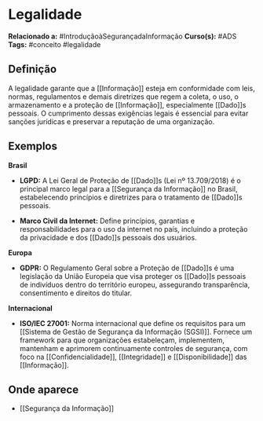 # Legalidade

**Relacionado a:** #IntroduçãoàSegurançadaInformação
**Curso(s):** #ADS
**Tags:** #conceito #legalidade

## Definição

A legalidade garante que a [[Informação]] esteja em conformidade com leis, normas, regulamentos e demais diretrizes que regem a coleta, o uso, o armazenamento e a proteção de [[Informação]], especialmente [[Dado]]s pessoais. O cumprimento dessas exigências legais é essencial para evitar sanções jurídicas e preservar a reputação de uma organização.

## Exemplos

**Brasil**

- **LGPD:** A Lei Geral de Proteção de [[Dado]]s (Lei nº 13.709/2018) é o principal marco legal para a [[Segurança da Informação]] no Brasil, estabelecendo princípios e diretrizes para o tratamento de [[Dado]]s pessoais.
    
- **Marco Civil da Internet:** Define princípios, garantias e responsabilidades para o uso da internet no país, incluindo a proteção da privacidade e dos [[Dado]]s pessoais dos usuários.

**Europa**

- **GDPR:** O Regulamento Geral sobre a Proteção de [[Dado]]s é uma legislação da União Europeia que visa proteger os [[Dado]]s pessoais de indivíduos dentro do território europeu, assegurando transparência, consentimento e direitos do titular.

**Internacional**

- **ISO/IEC 27001:** Norma internacional que define os requisitos para um [[Sistema de Gestão de Segurança da Informação (SGSI)]]. Fornece um framework para que organizações estabeleçam, implementem, mantenham e aprimorem continuamente controles de segurança, com foco na [[Confidencialidade]], [[Integridade]] e [[Disponibilidade]] das [[Informação]].

## Onde aparece

- [[Segurança da Informação]]